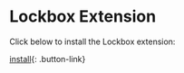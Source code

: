 # Lockbox Extension

Click below to install the Lockbox extension:

[install][install-link]{: .button-link}

[install-link]: https://testpilot.firefox.com/files/lockbox@mozilla.com/latest
